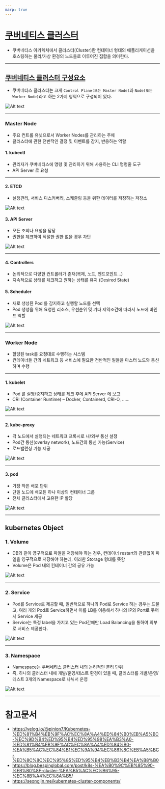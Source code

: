 ```yaml
---
marp: true
---
```

# [쿠버네티스 클러스터](https://blog.bespinglobal.com/post/k8s-%EA%B0%9C%EB%85%90-%EB%B0%8F-cluster-%EA%B5%AC%EC%B6%95-%EC%8B%A4%EC%8A%B5/)
- 쿠버네티스 아키텍처에서 클러스터(Cluster)란 컨테이너 형태의 애플리케이션을 호스팅하는 물리/가상 환경의 노드들로 이루어진 집합을 의미한다.

---
## [쿠버네티스 클러스터 구성요소](https://velog.io/@pinion7/Kubernetes-%ED%81%B4%EB%9F%AC%EC%8A%A4%ED%84%B0%EB%A5%BC-%EC%9D%B4%ED%95%B4%ED%95%98%EA%B3%A0-%ED%81%B4%EB%9F%AC%EC%8A%A4%ED%84%B0-%EA%B5%AC%EC%84%B1%EC%9A%94%EC%86%8C%EB%A5%BC-%ED%8C%8C%EC%95%85%ED%95%B4%EB%B3%B4%EA%B8%B0)
- 쿠버네티스 클러스터는 크게 `Control Plane(또는 Master Node)`과 `Node(또는 Worker Node)`라고 하는 2가지 영역으로 구성되어 있다.

![Alt text](./img/cluster/image-2.png)

---
### Master Node
- 주요 컨트롤 유닛으로서 Worker Nodes를 관리하는 주체
- 클러스터에 관한 전반적인 결정 및 이벤트를 감지, 반응하는 역할

#### 1. kubectl
- 관리자가 쿠버네티스에 명령 및 관리하기 위해 사용하는 CLI 명령줄 도구
- API Server 로 요청

---
#### 2. ETCD
- 설정관리, 서비스 디스커버리, 스케줄링 등을 위한 데이터를 저장하는 저장소

![Alt text](./img/cluster/image-1.png)

#### 3. API Server
- 모든 조회나 요청을 담당
- 권한을 체크하여 적절한 권한 없을 경우 차단

![Alt text](./img/cluster/image-3.png)

---
#### 4. Controllers
- 논리적으로 다양한 컨트롤러가 존재(복제, 노드, 엔드포인트…)
- 지속적으로 상태를 체크하고 원하는 상태를 유지 (Desired State)
#### 5. Scheduler
- 새로 생성된 Pod 를 감지하고 실행할 노드를 선택
- Pod 생성을 위해 요청한 리소스, 우선순위 및 기타 제약조건에 따라서 노드에 바인드 역할

![Alt text](./img/cluster/image-4.png)

---
### Worker Node
- 할당된 task를 요청대로 수행하는 시스템
- 컨테이너들 간의 네트워크 등 서비스에 필요한 전반적인 일들을 마스터 노드와 통신하며 수행

---
#### 1. kubelet
- Pod 를 실행/중지하고 상태를 체크 후에 API Server 에 보고
- CRI (Container Runtime) – Docker, Containerd, CRI-O, ……

![Alt text](./img/cluster/image-5.png)

---
#### 2. kube-proxy
- 각 노드에서 실행되는 네트워크 프록시로 내/외부 통신 설정
- Pod간 통신(overlay network), 노드간의 통신 가능(Service)
- 로드밸런싱 기능 제공

![Alt text](./img/cluster/image-6.png)

---
#### 3. pod
- 가장 작은 배포 단위
- 단일 노드에 배포된 하나 이상의 컨테이너 그룹
- 전체 클러스터에서 고유한 IP 할당

![Alt text](./img/cluster/image-7.png)

---
## kubernetes Object
### 1. Volume
- DB와 같이 영구적으로 파일을 저장해야 하는 경우, 컨테이너 restart와 관련없이 파일을 영구적으로 저장해야 하는데, 이러한 Storage 형태를 뜻함
- Volume은 Pod 내의 컨테이너 간의 공유 가능

![Alt text](./img/cluster/image-8.png)

---
### 2. Service
- Pod를 Service로 제공할 때, 일반적으로 하나의 Pod로 Service 하는 경우는 드물고, 여러 개의 Pod로 Service하면서 이를 LB를 이용해서 하나의 IP와 Port로 묶어서 Service 제공
- Service는 특정 label을 가지고 있는 Pod간에만 Load Balancing을 통하여 외부로 서비스 제공한다.

![Alt text](./img/cluster/image-9.png)

---
### 3. Namespace
- Namespace는 쿠버네티스 클러스터 내의 논리적인 분리 단위
- 즉, 하나의 클러스터 내에 개발/운영/테스트 환경이 있을 때, 클러스터를 개발/운영/테스트 3개의 Namespace로 나눠서 운영

![Alt text](./img/cluster/image-10.png)

---
# 참고문서
- https://velog.io/@pinion7/Kubernetes-%ED%81%B4%EB%9F%AC%EC%8A%A4%ED%84%B0%EB%A5%BC-%EC%9D%B4%ED%95%B4%ED%95%98%EA%B3%A0-%ED%81%B4%EB%9F%AC%EC%8A%A4%ED%84%B0-%EA%B5%AC%EC%84%B1%EC%9A%94%EC%86%8C%EB%A5%BC-%ED%8C%8C%EC%95%85%ED%95%B4%EB%B3%B4%EA%B8%B0
- https://blog.bespinglobal.com/post/k8s-%EA%B0%9C%EB%85%90-%EB%B0%8F-cluster-%EA%B5%AC%EC%B6%95-%EC%8B%A4%EC%8A%B5/
- https://seongjin.me/kubernetes-cluster-components/

